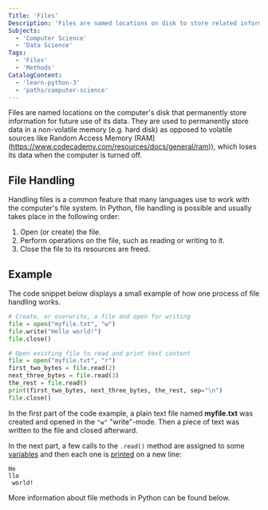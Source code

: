 ```yaml
---
Title: 'Files'
Description: 'Files are named locations on disk to store related information that can be used in Python.'
Subjects:
  - 'Computer Science'
  - 'Data Science'
Tags:
  - 'Files'
  - 'Methods'
CatalogContent:
  - 'learn-python-3'
  - 'paths/computer-science'
---
```


Files are named locations on the computer's disk that permanently store information for future use of its data. They are used to permanently store data in a non-volatile memory (e.g. hard disk) as opposed to volatile sources like Random Access Memory (RAM](https://www.codecademy.com/resources/docs/general/ram)), which loses its data when the computer is turned off.

## File Handling

Handling files is a common feature that many languages use to work with the computer's file system. In Python, file handling is possible and usually takes place in the following order:

1. Open (or create) the file.
2. Perform operations on the file, such as reading or writing to it.
3. Close the file to its resources are freed.

## Example

The code snippet below displays a small example of how one process of file handling works.

```py
# Create, or overwrite, a file and open for writing
file = open("myfile.txt", "w")
file.write("Hello world!")
file.close()

# Open existing file to read and print text content
file = open("myfile.txt", "r")
first_two_bytes = file.read(2)
next_three_bytes = file.read(3)
the_rest = file.read()
print(first_two_bytes, next_three_bytes, the_rest, sep="\n")
file.close()
```

In the first part of the code example, a plain text file named **myfile.txt** was created and opened in the `"w"` "write"-mode. Then a piece of text was written to the file and closed afterward.

In the next part, a few calls to the `.read()` method are assigned to some [variables](https://www.codecademy.com/resources/docs/python/variables) and then each one is [printed](https://www.codecademy.com/resources/docs/python/built-in-functions/print) on a new line:

```shell
He
llo
 world!
```

More information about file methods in Python can be found below.
